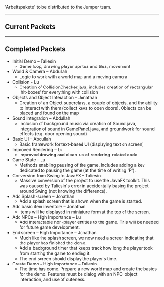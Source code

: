 'Arbeitspakete' to be distributed to the Jumper team.
***
## Current Packets 


***
## Completed Packets

- Initial Demo – Taliesin
	- Game loop, drawing player sprites and tiles, movement
- World & Camera – Abdullah
	- Logic to work with a world map and a moving camera
- Collision - Lu
	- Creation of CollisionChecker.java, includes creation of rectangular 'hit-boxes' for everything with collision
- Objects and Object Interaction – Jonathan
	- Creation of an Object superclass, a couple of objects, and the ability to interact with them (collect keys to open doors). Objects can be placed and found on the map
- Sound integration – Abdullah
	- Inclusion of background music via creation of Sound.java, integration of sound in GamePanel.java, and groundwork for sound effects (e.g. door opening sound)
- Basic UI – Abdullah
	- Basic framework for text-based UI (displaying text on screen)
- Improved Rendering – Lu
	- Improved drawing and clean-up of rendering-related code
- Game State – Lu
	- Methods enabling pausing of the game. Includes adding a key dedicated to pausing the game (at the time of writing 'P').
- Conversion from Swing to JavaFX – Taliesin
	- Massive conversion of the project to use the JavaFX toolkit. This was caused by Taliesin's error in accidentally basing the project around Swing (not knowing the difference).
- Add Splash-screen – Jonathan
  - Add a splash screen that is shown when the game is started.
- Add basic item inventory – Jonathan 
  - Items will be displayed in miniature form at the top of the screen.
- Add NPCs – High Importance – Lu
	- Add interactable non-player entities to the game. This will be needed for future game development.
- End screen – High Importance – Jonathan
	- Much like the splash screen, we now need a screen indicating that the player has finished the demo.
	- Add a background timer that keeps track how long the player took from starting the game to ending it.
	- The end screen should display the player's time.
- Create Demo – High Importance – Taliesin
	- The time has come. Prepare a new world map and create the basics for the demo. Features must be dialog with an NPC, object interaction, and use of cuteness. 
